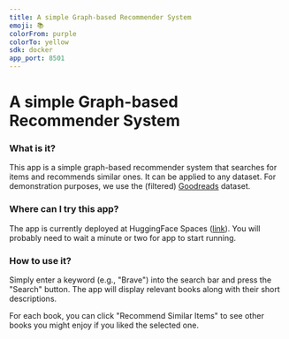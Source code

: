 ```yaml
---
title: A simple Graph-based Recommender System
emoji: 📚
colorFrom: purple
colorTo: yellow
sdk: docker
app_port: 8501
---
```

# A simple Graph-based Recommender System

### What is it?

This app is a simple graph-based recommender system that searches for items and recommends similar ones. It can be applied to any dataset. For demonstration purposes, we use the (filtered) [Goodreads](https://mengtingwan.github.io/data/goodreads#datasets) dataset.

### Where can I try this app?

The app is currently deployed at HuggingFace Spaces ([link](https://huggingface.co/spaces/eremeev-d/graph-rec)). You will probably need to wait a minute or two for app to start running. 

### How to use it?

Simply enter a keyword (e.g., "Brave") into the search bar and press the "Search" button. The app will display relevant books along with their short descriptions.

For each book, you can click "Recommend Similar Items" to see other books you might enjoy if you liked the selected one.